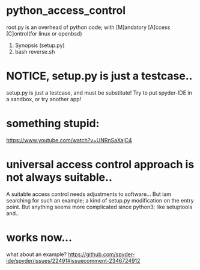 # python_access_control
root.py is an overhead of python code; with [M]andatory [A]ccess [C]ontrol(for linux or openbsd)
1) Synopsis (setup.py)
2) bash reverse.sh
   
# NOTICE, setup.py is just a testcase..
setup.py is just a testcase, and must be substitute! Try to put spyder-IDE in a sandbox, or try another app!
# something stupid:
https://www.youtube.com/watch?v=UNRnSaXajC4
# universal access control approach is not always suitable..
A suitable access control needs adjustments to software... But iam searching for such an example;
a kind of setup.py  modification on the entry point. But anything seems more complicated since python3; like setuptools and..
# works  now...
what about an example? https://github.com/spyder-ide/spyder/issues/22491#issuecomment-2346724912
